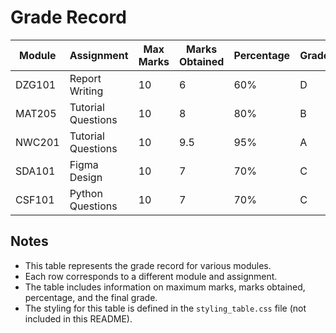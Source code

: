 # Grade Record

| Module | Assignment        | Max Marks | Marks Obtained | Percentage | Grade |
|--------|-------------------|-----------|----------------|------------|-------|
| DZG101 | Report Writing    | 10        | 6              | 60%        | D     |
| MAT205 | Tutorial Questions| 10        | 8              | 80%        | B     |
| NWC201 | Tutorial Questions| 10        | 9.5            | 95%        | A     |
| SDA101 | Figma Design      | 10        | 7              | 70%        | C     |
| CSF101 | Python Questions  | 10        | 7              | 70%        | C     |

## Notes

- This table represents the grade record for various modules.
- Each row corresponds to a different module and assignment.
- The table includes information on maximum marks, marks obtained, percentage, and the final grade.
- The styling for this table is defined in the `styling_table.css` file (not included in this README).